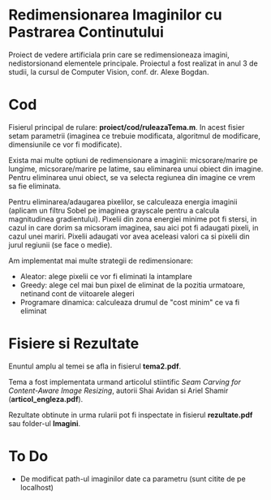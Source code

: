 # Redimensionarea Imaginilor cu Pastrarea Continutului

Proiect de vedere artificiala prin care se redimensioneaza imagini, nedistorsionand elementele principale. Proiectul a fost realizat in anul 3 de studii, la cursul de Computer Vision, conf. dr. Alexe Bogdan.

# Cod

Fisierul principal de rulare: __proiect/cod/ruleazaTema.m__. In acest fisier setam parametrii (imaginea ce trebuie modificata, algoritmul de modificare, dimensiunile ce vor fi modificate).

Exista mai multe optiuni de redimensionare a imaginii: micsorare/marire pe lungime, micsorare/marire pe latime, sau eliminarea unui obiect din imagine. Pentru eliminarea unui obiect, se va selecta regiunea din imagine ce vrem sa fie eliminata.

Pentru eliminarea/adaugarea pixelilor, se calculeaza energia imaginii (aplicam un filtru Sobel pe imaginea grayscale pentru a calcula magnitudinea gradientului). Pixelii din zona energiei minime pot fi stersi, in cazul in care dorim sa micsoram imaginea, sau aici pot fi adaugati pixeli, in cazul unei mariri. Pixelii adaugati vor avea aceleasi valori ca si pixelii din jurul regiunii (se face o medie).

Am implementat mai multe strategii de redimensionare: 
- Aleator: alege pixelii ce vor fi eliminati la intamplare
- Greedy: alege cel mai bun pixel de eliminat de la pozitia urmatoare, netinand cont de viitoarele alegeri
- Programare dinamica: calculeaza drumul de "cost minim" ce va fi eliminat

# Fisiere si Rezultate

Enuntul amplu al temei se afla in fisierul __tema2.pdf__.

Tema a fost implementata urmand articolul stiintific _Seam Carving for Content-Aware Image Resizing_, autorii Shai Avidan si Ariel Shamir (__articol_engleza.pdf__).

Rezultate obtinute in urma rularii pot fi inspectate in fisierul __rezultate.pdf__ sau folder-ul __Imagini__.

# To Do

- De modificat path-ul imaginilor date ca parametru (sunt citite de pe localhost)
